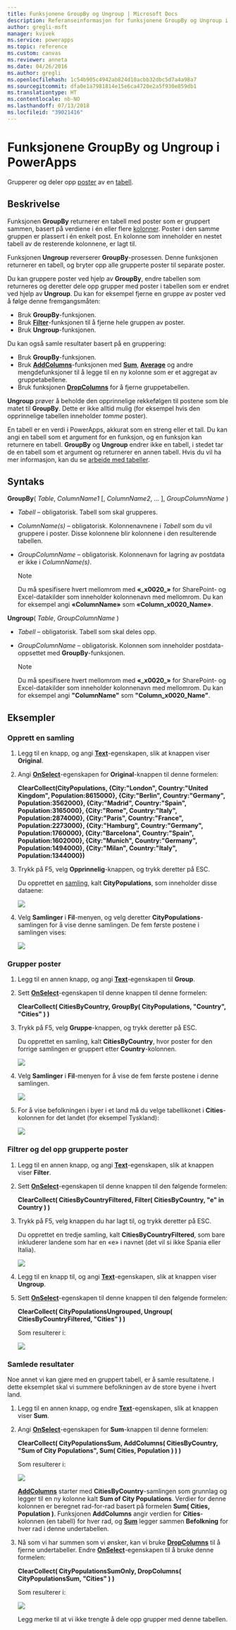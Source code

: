 ```yaml
---
title: Funksjonene GroupBy og Ungroup | Microsoft Docs
description: Referanseinformasjon for funksjonene GroupBy og Ungroup i PowerApps, inkludert syntaks og eksempler
author: gregli-msft
manager: kvivek
ms.service: powerapps
ms.topic: reference
ms.custom: canvas
ms.reviewer: anneta
ms.date: 04/26/2016
ms.author: gregli
ms.openlocfilehash: 1c54b905c4942ab824d10acbb32dbc5d7a4a98a7
ms.sourcegitcommit: dfa0e1a7981814e15e6ca4720e2a5f930e859db1
ms.translationtype: HT
ms.contentlocale: nb-NO
ms.lasthandoff: 07/13/2018
ms.locfileid: "39021416"
---
```

# <a name="groupby-and-ungroup-functions-in-powerapps"></a>Funksjonene GroupBy og Ungroup i PowerApps
Grupperer og deler opp [poster](../working-with-tables.md#records) av en [tabell](../working-with-tables.md).

## <a name="description"></a>Beskrivelse
Funksjonen **GroupBy** returnerer en tabell med poster som er gruppert sammen, basert på verdiene i én eller flere [kolonner](../working-with-tables.md#columns). Poster i den samme gruppen er plassert i én enkelt post. En kolonne som inneholder en nestet tabell av de resterende kolonnene, er lagt til.   

Funksjonen **Ungroup** reverserer **GroupBy**-prosessen. Denne funksjonen returnerer en tabell, og bryter opp alle grupperte poster til separate poster.

Du kan gruppere poster ved hjelp av **GroupBy**, endre tabellen som returneres og deretter dele opp grupper med poster i tabellen som er endret ved hjelp av **Ungroup**. Du kan for eksempel fjerne en gruppe av poster ved å følge denne fremgangsmåten:

* Bruk **GroupBy**-funksjonen.
* Bruk **[Filter](function-filter-lookup.md)**-funksjonen til å fjerne hele gruppen av poster.
* Bruk **Ungroup**-funksjonen.  

Du kan også samle resultater basert på en gruppering:

* Bruk **GroupBy**-funksjonen.
* Bruk **[AddColumns](function-table-shaping.md)**-funksjonen med **[Sum](function-aggregates.md)**, **[Average](function-aggregates.md)**  og andre mengdefunksjoner til å legge til en ny kolonne som er et aggregat av gruppetabellene.
* Bruk funksjonen **[DropColumns](function-table-shaping.md)** for å fjerne gruppetabellen.

**Ungroup** prøver å beholde den opprinnelige rekkefølgen til postene som ble matet til **GroupBy**.  Dette er ikke alltid mulig (for eksempel hvis den opprinnelige tabellen inneholder *tomme* poster).

En tabell er en verdi i PowerApps, akkurat som en streng eller et tall. Du kan angi en tabell som et argument for en funksjon, og en funksjon kan returnere en tabell. **GroupBy** og **Ungroup** endrer ikke en tabell, i stedet tar de en tabell som et argument og returnerer en annen tabell. Hvis du vil ha mer informasjon, kan du se [arbeide med tabeller](../working-with-tables.md).

## <a name="syntax"></a>Syntaks
**GroupBy**( *Table*, *ColumnName1* [, *ColumnName2*, ... ], *GroupColumnName* )

* *Tabell* – obligatorisk. Tabell som skal grupperes.
* *ColumnName(s)* – obligatorisk.  Kolonnenavnene i *Tabell* som du vil gruppere i poster.  Disse kolonnene blir kolonnene i den resulterende tabellen.
* *GroupColumnName* – obligatorisk.  Kolonnenavn for lagring av postdata er ikke i *ColumnName(s)*.
  
    > [!NOTE]
  > Du må spesifisere hvert mellomrom med **«\_x0020\_»** for SharePoint- og Excel-datakilder som inneholder kolonnenavn med mellomrom. Du kan for eksempel angi **«ColumnName»** som **«Column_x0020_Name»**.

**Ungroup**( *Table*, *GroupColumnName* )

* *Tabell* – obligatorisk. Tabell som skal deles opp.
* *GroupColumnName* – obligatorisk. Kolonnen som inneholder postdata-oppsettet med  **GroupBy**-funksjonen.
  
    > [!NOTE]
  > Du må spesifisere hvert mellomrom med **«\_x0020\_»** for SharePoint- og Excel-datakilder som inneholder kolonnenavn med mellomrom. Du kan for eksempel angi **"ColumnName"** som **"Column_x0020_Name"**.

## <a name="examples"></a>Eksempler
### <a name="create-a-collection"></a>Opprett en samling
1. Legg til en knapp, og angi **[Text](../controls/properties-core.md)**-egenskapen, slik at knappen viser **Original**.
2. Angi **[OnSelect](../controls/properties-core.md)**-egenskapen for **Original**-knappen til denne formelen:
   
    **ClearCollect(CityPopulations, {City:"London", Country:"United Kingdom", Population:8615000}, {City:"Berlin", Country:"Germany", Population:3562000}, {City:"Madrid", Country:"Spain", Population:3165000}, {City:"Rome", Country:"Italy", Population:2874000}, {City:"Paris", Country:"France", Population:2273000}, {City:"Hamburg", Country:"Germany", Population:1760000}, {City:"Barcelona", Country:"Spain", Population:1602000}, {City:"Munich", Country:"Germany", Population:1494000}, {City:"Milan", Country:"Italy", Population:1344000})**
3. Trykk på F5, velg **Opprinnelig**-knappen, og trykk deretter på ESC.
   
    Du opprettet en [samling](../working-with-data-sources.md#collections), kalt **CityPopulations**, som inneholder disse dataene:
   
    ![](media/function-groupby/cities.png)
4. Velg **Samlinger** i **Fil**-menyen, og velg deretter **CityPopulations**-samlingen for å vise denne samlingen.  De fem første postene i samlingen vises:
   
    ![](media/function-groupby/citypopulations-collection.png)

### <a name="group-records"></a>Grupper poster
1. Legg til en annen knapp, og angi **[Text](../controls/properties-core.md)**-egenskapen til **Group**.
2. Sett **[OnSelect](../controls/properties-core.md)**-egenskapen til denne knappen til denne formelen:
   
    **ClearCollect( CitiesByCountry, GroupBy( CityPopulations, "Country", "Cities" ) )**
3. Trykk på F5, velg **Gruppe**-knappen, og trykk deretter på ESC.
   
    Du opprettet en samling, kalt **CitiesByCountry**, hvor poster for den forrige samlingen er gruppert etter **Country**-kolonnen.
   
    ![](media/function-groupby/cities-grouped.png)
4. Velg **Samlinger** i **Fil**-menyen for å vise de fem første postene i denne samlingen.
   
    ![](media/function-groupby/citiesbycountry-collection.png)
5. For å vise befolkningen i byer i et land må du velge tabellikonet i **Cities**-kolonnen for det landet (for eksempel Tyskland):
   
    ![](media/function-groupby/population-germany.png)

### <a name="filter-and-ungroup-records"></a>Filtrer og del opp grupperte poster
1. Legg til en annen knapp, og angi **[Text](../controls/properties-core.md)**-egenskapen, slik at knappen viser **Filter**.
2. Sett **[OnSelect](../controls/properties-core.md)**-egenskapen til denne knappen til den følgende formelen:
   
    **ClearCollect( CitiesByCountryFiltered, Filter( CitiesByCountry, "e" in Country ) )**
3. Trykk på F5, velg knappen du har lagt til, og trykk deretter på ESC.
   
    Du opprettet en tredje samling, kalt **CitiesByCountryFiltered**, som bare inkluderer landene som har en «e» i navnet (det vil si ikke Spania eller Italia).
   
    ![](media/function-groupby/cities-grouped-hase.png)
4. Legg til en knapp til, og angi **[Text](../controls/properties-core.md)**-egenskapen, slik at knappen viser **Ungroup**.
5. Sett **[OnSelect](../controls/properties-core.md)**-egenskapen til denne knappen til den følgende formelen:
   
    **ClearCollect( CityPopulationsUngrouped, Ungroup( CitiesByCountryFiltered, "Cities" ) )**
   
    Som resulterer i:
   
    ![](media/function-groupby/cities-hase.png)

### <a name="aggregate-results"></a>Samlede resultater
Noe annet vi kan gjøre med en gruppert tabell, er å samle resultatene.  I dette eksemplet skal vi summere befolkningen av de store byene i hvert land.

1. Legg til en annen knapp, og endre **[Text](../controls/properties-core.md)**-egenskapen, slik at knappen viser **Sum**.
2. Angi **[OnSelect](../controls/properties-core.md)**-egenskapen for **Sum**-knappen til denne formelen:
   
    **ClearCollect( CityPopulationsSum, AddColumns( CitiesByCountry, "Sum of City Populations", Sum( Cities, Population ) ) )**
   
    Som resulterer i:
   
    ![](media/function-groupby/cities-sum.png)
   
    **[AddColumns](function-table-shaping.md)** starter med **CitiesByCountry**-samlingen som grunnlag og legger til en ny kolonne kalt **Sum of City Populations**.  Verdier for denne kolonnen er beregnet rad-for-rad basert på formelen **Sum( Cities, Population )**.  Funksjonen **AddColumns** angir verdien for **Cities**-kolonnen (en tabell) for hver rad, og **[Sum](function-aggregates.md)** legger sammen **Befolkning** for hver rad i denne undertabellen.
3. Nå som vi har summen som vi ønsker, kan vi bruke **[DropColumns](function-table-shaping.md)** til å fjerne undertabeller.  Endre **[OnSelect](../controls/properties-core.md)**-egenskapen til å bruke denne formelen:
   
    **ClearCollect( CityPopulationsSumOnly, DropColumns( CityPopulationsSum, "Cities" ) )**
   
    Som resulterer i:
   
    ![](media/function-groupby/cities-sum-drop-cities.png)
   
    Legg merke til at vi ikke trengte å dele opp grupper med denne tabellen.

